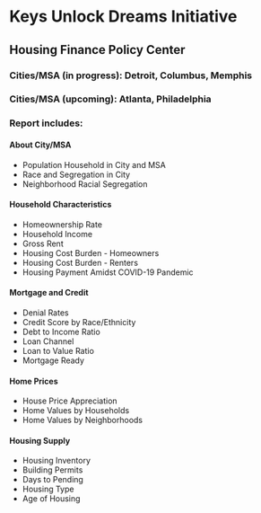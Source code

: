 # Keys Unlock Dreams Initiative
## Housing Finance Policy Center

### Cities/MSA (in progress): Detroit, Columbus, Memphis

### Cities/MSA (upcoming): Atlanta, Philadelphia

### Report includes:

#### About City/MSA
* Population Household in City and MSA
* Race and Segregation in City
* Neighborhood Racial Segregation

#### Household Characteristics
* Homeownership Rate
* Household Income
* Gross Rent
* Housing Cost Burden - Homeowners
* Housing Cost Burden - Renters
* Housing Payment Amidst COVID-19 Pandemic

#### Mortgage and Credit
* Denial Rates
* Credit Score by Race/Ethnicity
* Debt to Income Ratio
* Loan Channel
* Loan to Value Ratio
* Mortgage Ready

#### Home Prices
* House Price Appreciation
* Home Values by Households
* Home Values by Neighborhoods

#### Housing Supply
* Housing Inventory
* Building Permits
* Days to Pending
* Housing Type
* Age of Housing
